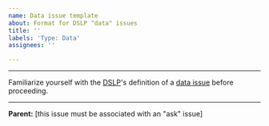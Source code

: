```yaml
---
name: Data issue template
about: Format for DSLP "data" issues
title: ''
labels: 'Type: Data'
assignees: ''

---
```


***
Familiarize yourself with the [DSLP](https://github.com/dslp/dslp)'s definition of a [data issue](https://github.com/dslp/dslp/blob/main/issue-types/2-data-issues.md) before proceeding.
***

**Parent:** [this issue must be associated with an "ask" issue]
